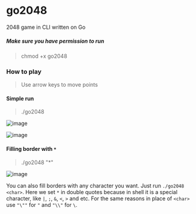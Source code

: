# go2048
2048 game in CLI written on Go


##### Make sure you have permission to run
>chmod +x go2048

### How to play

> Use arrow keys to move points

#### Simple run
> ./go2048

![image](https://user-images.githubusercontent.com/54362304/166344564-fab67aab-42cb-454b-90fa-2620f25e8972.png)

![image](https://user-images.githubusercontent.com/54362304/166695330-4f6160bc-d9e9-4621-acc6-d4e3a38d20c3.png)


#### Filling border with `*`
> ./go2048 "*"

![image](https://user-images.githubusercontent.com/54362304/166344533-1ff87920-83c2-4b07-8aa5-fcb7e79df6e9.png)

You can also fill borders with any character you want. Just run `./go2048 <char>`. Here we set `*` in double quotes because in shell it is a special character, like `|`, `;`, `&`, `<`, `>` and etc. For the same reasons in place of `<char>` use `"\""` for `"` and `"\\"` for `\`.
